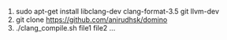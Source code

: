 1. sudo apt-get install libclang-dev clang-format-3.5 git llvm-dev
2. git clone https://github.com/anirudhsk/domino
3. ./clang_compile.sh file1 file2 ...
